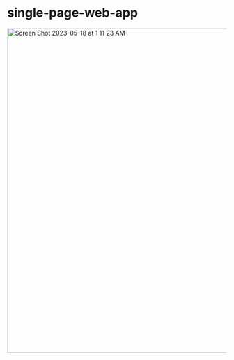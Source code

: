 # single-page-web-app

<img width="744" alt="Screen Shot 2023-05-18 at 1 11 23 AM" src="https://github.com/anya-chan/single-page-web-app/assets/111900986/cf4ff610-c0a7-4b8f-ac64-87c375462e32">
